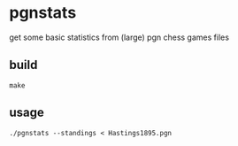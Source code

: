 # pgnstats

get some basic statistics from (large) pgn chess games files

## build

```
make
```

## usage

```
./pgnstats --standings < Hastings1895.pgn
```
